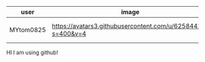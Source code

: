 user|image|name
-----|-----|-----
MYtom0825 | https://avatars3.githubusercontent.com/u/62584411?s=400&v=4 | MAK Wai Yu

HI I am using github!
